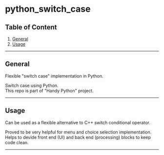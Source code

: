 # python_switch_case

## Table of Content
1. [ General ](#general) <br />
2. [ Usage ](#usage) <br />

---
<a name="general"></a>
## General
Flexible "switch case" implementation in Python. <br />

Switch case using Python. <br />
This repo is part of "Handy Python" project. <br />

---
<a name="usage"></a>
## Usage
Can be used as a flexible alternative to C++ switch conditional operator. <br />

Proved to be very helpful for menu and choice selection implementation. <br />
Helps to devide front end (UI) and back end (processing) blocks to keep code clean. <br />

---